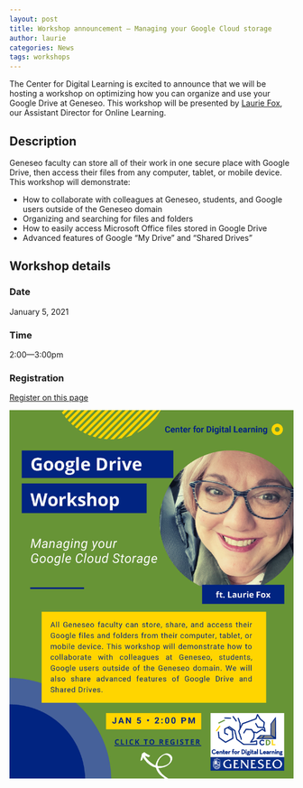 ```yaml
---
layout: post
title: Workshop announcement — Managing your Google Cloud storage
author: laurie
categories: News
tags: workshops
---
```


<span class="drop">T</span>he Center for Digital Learning is excited to announce that we will be hosting a workshop on optimizing how you can organize and use your Google Drive at Geneseo. This workshop will be presented by [Laurie Fox](https://www.geneseo.edu/cdl/leadership), our Assistant Director for Online Learning.

<!--more-->

## Description

Geneseo faculty can store all of their work in one secure place with Google Drive, then access their files from any computer, tablet, or mobile device. This workshop will demonstrate:
- How to collaborate with colleagues at Geneseo, students, and Google users outside of the Geneseo domain
- Organizing and searching for files and folders
- How to easily access Microsoft Office files stored in Google Drive
- Advanced features of Google “My Drive” and “Shared Drives”

## Workshop details

### Date 
January 5, 2021

### Time
2:00—3:00pm

### Registration
[Register on this page](https://geneseo.zoom.us/meeting/register/tJUrf-qvrzwvGtBKCPW00qljrCax_RC0bcBe)

![CDL Managing Your Google Cloud Storage workshop flyer](/images/CDLMYGCSWorkshopFlyer.png)
